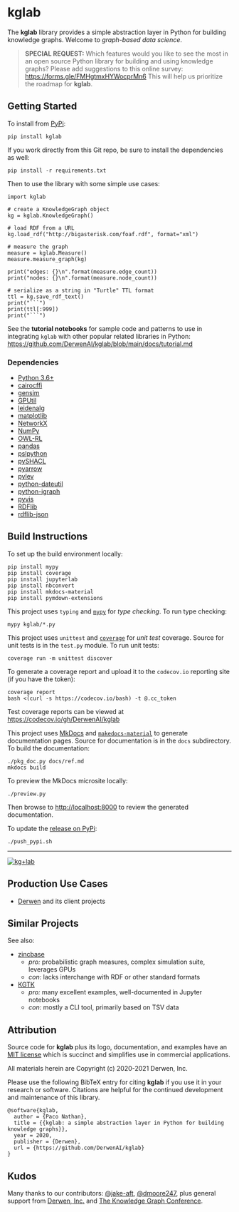 # kglab

The **kglab** library provides a simple abstraction layer in Python
for building knowledge graphs.
Welcome to *graph-based data science*.

> **SPECIAL REQUEST:**
> Which features would you like to see the most in an open source Python library for building and using knowledge graphs? Please add suggestions to this online survey: https://forms.gle/FMHgtmxHYWocprMn6  This will help us prioritize the roadmap for **kglab**.


## Getting Started

To install from [PyPi](https://pypi.python.org/pypi/kglab):
```
pip install kglab
```

If you work directly from this Git repo, be sure to install the 
dependencies as well:
```
pip install -r requirements.txt
```

Then to use the library with some simple use cases:
```
import kglab

# create a KnowledgeGraph object
kg = kglab.KnowledgeGraph()

# load RDF from a URL
kg.load_rdf("http://bigasterisk.com/foaf.rdf", format="xml")

# measure the graph
measure = kglab.Measure()
measure.measure_graph(kg)

print("edges: {}\n".format(measure.edge_count))
print("nodes: {}\n".format(measure.node_count))

# serialize as a string in "Turtle" TTL format
ttl = kg.save_rdf_text()
print("```")
print(ttl[:999])
print("```")
```

See the **tutorial notebooks** for sample code and patterns to use in
integrating `kglab` with other popular related libraries in Python:
<https://github.com/DerwenAI/kglab/blob/main/docs/tutorial.md>


### Dependencies

- [Python 3.6+](https://www.python.org/downloads/)
- [cairocffi](https://github.com/Kozea/cairocffi)
- [gensim](https://radimrehurek.com/gensim/)
- [GPUtil](https://github.com/anderskm/gputil)
- [leidenalg](https://github.com/vtraag/leidenalg)
- [matplotlib](https://matplotlib.org/)
- [NetworkX](https://networkx.org/)
- [NumPy](https://numpy.org/)
- [OWL-RL](https://github.com/RDFLib/OWL-RL)
- [pandas](https://pandas.pydata.org/)
- [pslpython](https://psl.linqs.org/)
- [pySHACL](https://github.com/RDFLib/pySHACL)
- [pyarrow](https://arrow.apache.org/)
- [pylev](https://github.com/toastdriven/pylev)
- [python-dateutil](https://pypi.org/project/python-dateutil/)
- [python-igraph](https://igraph.org/python/)
- [pyvis](https://pyvis.readthedocs.io/)
- [RDFlib](https://rdflib.readthedocs.io/)
- [rdflib-json](https://github.com/RDFLib/rdflib-jsonld)


## Build Instructions

To set up the build environment locally:
```
pip install mypy
pip install coverage
pip install jupyterlab
pip install nbconvert
pip install mkdocs-material
pip install pymdown-extensions
```

This project uses `typing` and [`mypy`](https://mypy.readthedocs.io/) for *type checking*.
To run type checking:
```
mypy kglab/*.py
```

This project uses `unittest` and [`coverage`](https://coverage.readthedocs.io/) for *unit test* coverage. 
Source for unit tests is in the `test.py` module.
To run unit tests:
```
coverage run -m unittest discover
```

To generate a coverage report and upload it to the `codecov.io`
reporting site (if you have the token):
```
coverage report
bash <(curl -s https://codecov.io/bash) -t @.cc_token
```

Test coverage reports can be viewed at
<https://codecov.io/gh/DerwenAI/kglab>


This project uses [MkDocs](https://www.mkdocs.org/) and
[`makedocs-material`](https://squidfunk.github.io/mkdocs-material/) to generate documentation pages.
Source for documentation is in the `docs` subdirectory.
To build the documentation:
```
./pkg_doc.py docs/ref.md
mkdocs build
```

To preview the MkDocs microsite locally:
```
./preview.py
```

Then browse to <http://localhost:8000> to review the generated
documentation.


To update the [release on PyPi](https://pypi.org/project/kglab/):
```
./push_pypi.sh
```


---

[![kg+lab](https://github.com/DerwenAI/kglab/blob/main/docs/illo/kglab.png)](https://github.com/DerwenAI/kglab/blob/main/docs/illo/kglab.png)

## Production Use Cases

  * [Derwen](https://derwen.ai/) and its client projects


## Similar Projects

See also:

  * [zincbase](https://github.com/complexdb/zincbase)
    * *pro:* probabilistic graph measures, complex simulation suite, leverages GPUs
    * *con:* lacks interchange with RDF or other standard formats
  * [KGTK](https://github.com/usc-isi-i2/kgtk)
    * *pro:* many excellent examples, well-documented in Jupyter notebooks
    * *con:* mostly a CLI tool, primarily based on TSV data


## Attribution

Source code for **kglab** plus its logo, documentation, and examples
have an [MIT license](https://spdx.org/licenses/MIT.html) which is
succinct and simplifies use in commercial applications.

All materials herein are Copyright (c) 2020-2021 Derwen, Inc.

Please use the following BibTeX entry for citing **kglab** if you use it in your research or software.
Citations are helpful for the continued development and maintenance of this library.

```
@software{kglab,
  author = {Paco Nathan},
  title = {{kglab: a simple abstraction layer in Python for building knowledge graphs}},
  year = 2020,
  publisher = {Derwen},
  url = {https://github.com/DerwenAI/kglab}
}
```


## Kudos

Many thanks to our contributors:
[@jake-aft](https://github.com/jake-aft),
[@dmoore247](https://github.com/dmoore247),
plus general support from [Derwen, Inc.](https://derwen.ai/)
and [The Knowledge Graph Conference](https://www.knowledgegraph.tech/).

